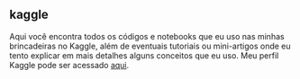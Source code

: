 
## kaggle

Aqui você encontra todos os códigos e notebooks que eu uso nas minhas brincadeiras no Kaggle, além de eventuais tutoriais ou mini-artigos onde eu tento explicar em mais detalhes alguns conceitos que eu uso. Meu perfil Kaggle pode ser acessado [aqui](https://www.kaggle.com/keizerzilla).

